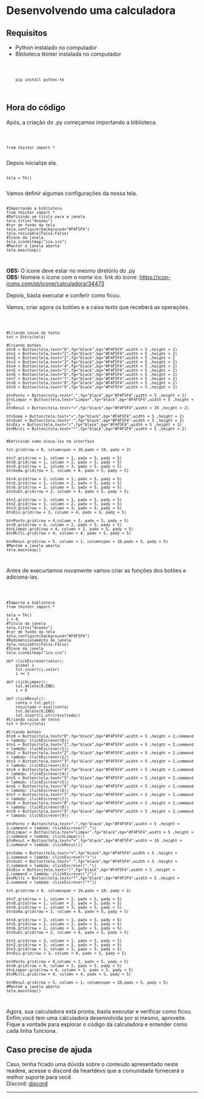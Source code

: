 # Desenvolvendo uma calculadora

## Requisitos 
- Python instalado no computador
- Biblioteca tkinter instalada no computador
<code>

        pip install python-tk

</code>

## Hora do código
Após, a criação do .py começamos importando a biblioteca.

<code>

    from tkinter import *

</code>
Depois inicialize ela.

<code>

    tela = Tk()
</code>
Vamos definir algumas configurações da nossa tela.
<code>
    
    #Importando a biblioteca
    from tkinter import *
    #Definindo um título para a janela
    tela.title("4noobs")
    #cor de fundo da tela
    tela.configure(background="#F4F5F4")
    tela.resizable(False,False)
    #Icone da janela
    tela.iconbitmap("ico.ico")
    #Manter a janela aberta
    tela.mainloop()
</code>

<b>OBS:</b> O ícone deve estar no mesmo diretório do .py<br>
<b>OBS:</b> Nomeie o ícone com o nome ico.
link do ícone: https://icon-icons.com/pt/icone/calculadora/34473

Depois, basta executar e conferir como ficou.<br>

Vamos, criar agora os botões e a caixa texto que receberá as operações.

<code>


    #Criando caixa de texto 
    txt = Entry(tela)
    
    #Criando botões
    btn0 = Button(tela,text="0",fg="black",bg="#F4F5F4",width = 5 ,height = 2)
    btn1 = Button(tela,text="1",fg="black",bg="#F4F5F4",width = 5 ,height = 2)
    btn2 = Button(tela,text="2",fg="black",bg="#F4F5F4",width = 5 ,height = 2
    btn3 = Button(tela,text="3",fg="black",bg="#F4F5F4",width = 5 ,height = 2)
    btn4 = Button(tela,text="4",fg="black",bg="#F4F5F4",width = 5 ,height = 2)
    btn5 = Button(tela,text="5",fg="black",bg="#F4F5F4",width = 5 ,height = 2)
    btn6 = Button(tela,text="6",fg="black",bg="#F4F5F4",width = 5 ,height = 2)
    btn7 = Button(tela,text="7",fg="black",bg="#F4F5F4",width = 5 ,height = 2)
    btn8 = Button(tela,text="8",fg="black",bg="#F4F5F4",width = 5 ,height = 2)
    btn9 = Button(tela,text="9",fg="black",bg="#F4F5F4",width = 5 ,height = 2)
    
    btnPonto = Button(tela,text=".",fg="black",bg="#F4F5F4",width = 5 ,height = 2)
    btnLimpar = Button(tela,text="Limpar",fg="black",bg="#F4F5F4",width = 5 ,height = 2)
    btnResul = Button(tela,text="=",fg="black",bg="#F4F5F4",width = 10 ,height = 2)
    
    btnSoma = Button(tela,text="+",fg="black",bg="#F4F5F4",width = 5 ,height = 2)
    btnSubt = Button(tela,text="-",fg="black",bg="#F4F5F4",width = 5 ,height = 2)
    btnDiv = Button(tela,text="/",fg="black",bg="#F4F5F4",width = 5 ,height = 2)
    btnMulti = Button(tela,text="*",fg="black",bg="#F4F5F4",width = 5 ,height = 2)
    

    #Definindo como aloca-los na interface

    txt.grid(row = 0, columnspan = 10,padx = 10, pady = 2)
    
    btn7.grid(row = 1, column = 1, padx = 5, pady = 5)
    btn8.grid(row = 1, column = 2, padx = 5, pady = 5)
    btn9.grid(row = 1, column = 3, padx = 5, pady = 5)
    btnSoma.grid(row = 1, column = 4, padx = 5, pady = 5)
    
    btn4.grid(row = 2, column = 1, padx = 5, pady = 5)
    btn5.grid(row = 2, column = 2, padx = 5, pady = 5)
    btn6.grid(row = 2, column = 3, padx = 5, pady = 5)
    btnSubt.grid(row = 2, column = 4, padx = 5, pady = 5)
    
    btn1.grid(row = 3, column = 1, padx = 5, pady = 5)
    btn2.grid(row = 3, column = 2, padx = 5, pady = 5)
    btn3.grid(row = 3, column = 3, padx = 5, pady = 5)
    btnDiv.grid(row = 3, column = 4, padx = 5, pady = 5)
    
    btnPonto.grid(row = 4,column = 1, padx = 5, pady = 5)
    btn0.grid(row = 4, column = 2, padx = 5, pady = 5)
    btnLimpar.grid(row = 4, column = 3, padx = 5, pady = 5)
    btnMulti.grid(row = 4, column = 4, padx = 5, pady = 5)
    
    btnResul.grid(row = 5, column = 1, columnspan = 10,padx = 5, pady = 5)
    #Mantém a janela aberta
    tela.mainloop()
</code>

Antes de execurtamos novamente vamos criar as funções dos botões e adiciona-las.

<code>

    #Importa a biblioteca
    from tkinter import *
    
    tela = Tk()
    i = 0
    #Título da janela
    tela.title("4noobs")
    #cor de fundo da tela
    tela.configure(background="#F4F5F4")
    #Redimensionamento da janela
    tela.resizable(False,False)
    #Icone da janela
    tela.iconbitmap("ico.ico")
    
    def clickEscrever(valor):
        global i 
        txt.insert(i,valor)
        i += 1
    
    def clickLimpar():
        txt.delete(0,END)
        i = 0
    
    def clickResul():
        conta = txt.get()
        resultado = eval(conta)
        txt.delete(0,END)
        txt.insert(i,str(resultado))
    #Criando caixa de texto 
    txt = Entry(tela)
    
    #Criando botões
    btn0 = Button(tela,text="0",fg="black",bg="#F4F5F4",width = 5 ,height = 2,command = lambda: clickEscrever(0))
    btn1 = Button(tela,text="1",fg="black",bg="#F4F5F4",width = 5 ,height = 2,command = lambda: clickEscrever(1))
    btn2 = Button(tela,text="2",fg="black",bg="#F4F5F4",width = 5 ,height = 2,command = lambda: clickEscrever(2))
    btn3 = Button(tela,text="3",fg="black",bg="#F4F5F4",width = 5 ,height = 2,command = lambda: clickEscrever(3))
    btn4 = Button(tela,text="4",fg="black",bg="#F4F5F4",width = 5 ,height = 2,command = lambda: clickEscrever(4))
    btn5 = Button(tela,text="5",fg="black",bg="#F4F5F4",width = 5 ,height = 2,command = lambda: clickEscrever(5))
    btn6 = Button(tela,text="6",fg="black",bg="#F4F5F4",width = 5 ,height = 2,command = lambda: clickEscrever(6))
    btn7 = Button(tela,text="7",fg="black",bg="#F4F5F4",width = 5 ,height = 2,command = lambda: clickEscrever(7))
    btn8 = Button(tela,text="8",fg="black",bg="#F4F5F4",width = 5 ,height = 2,command = lambda: clickEscrever(8))
    btn9 = Button(tela,text="9",fg="black",bg="#F4F5F4",width = 5 ,height = 2,command = lambda: clickEscrever(9))
    
    btnPonto = Button(tela,text=".",fg="black",bg="#F4F5F4",width = 5 ,height = 2,command = lambda: clickEscrever("."))
    btnLimpar = Button(tela,text="Limpar",fg="black",bg="#F4F5F4",width = 5 ,height = 2,command = lambda: clickLimpar())
    btnResul = Button(tela,text="=",fg="black",bg="#F4F5F4",width = 10 ,height = 2,command = lambda: clickResul())
    
    btnSoma = Button(tela,text="+",fg="black",bg="#F4F5F4",width = 5 ,height = 2,command = lambda: clickEscrever("+"))
    btnSubt = Button(tela,text="-",fg="black",bg="#F4F5F4",width = 5 ,height = 2,command = lambda: clickEscrever("-"))
    btnDiv = Button(tela,text="/",fg="black",bg="#F4F5F4",width = 5 ,height = 2,command = lambda: clickEscrever("/"))
    btnMulti = Button(tela,text="*",fg="black",bg="#F4F5F4",width = 5 ,height = 2,command = lambda: clickEscrever("*"))
    
    txt.grid(row = 0, columnspan = 10,padx = 10, pady = 2)
    
    btn7.grid(row = 1, column = 1, padx = 5, pady = 5)
    btn8.grid(row = 1, column = 2, padx = 5, pady = 5)
    btn9.grid(row = 1, column = 3, padx = 5, pady = 5)
    btnSoma.grid(row = 1, column = 4, padx = 5, pady = 5)
    
    btn4.grid(row = 2, column = 1, padx = 5, pady = 5)
    btn5.grid(row = 2, column = 2, padx = 5, pady = 5)
    btn6.grid(row = 2, column = 3, padx = 5, pady = 5)
    btnSubt.grid(row = 2, column = 4, padx = 5, pady = 5)
    
    btn1.grid(row = 3, column = 1, padx = 5, pady = 5)
    btn2.grid(row = 3, column = 2, padx = 5, pady = 5)
    btn3.grid(row = 3, column = 3, padx = 5, pady = 5)
    btnDiv.grid(row = 3, column = 4, padx = 5, pady = 5)
    
    btnPonto.grid(row = 4,column = 1, padx = 5, pady = 5)
    btn0.grid(row = 4, column = 2, padx = 5, pady = 5)
    btnLimpar.grid(row = 4, column = 3, padx = 5, pady = 5)
    btnMulti.grid(row = 4, column = 4, padx = 5, pady = 5)
    
    btnResul.grid(row = 5, column = 1, columnspan = 10,padx = 5, pady = 5)
    #Mantém a janela aberta
    tela.mainloop()

</code>

Agora, sua calculadora está pronta, basta executar e verificar como ficou. Enfim,você tem uma calculadora desenvolvida por sí mesmo, aproveite. Fique a vontade para explorar o código da calculadora e entender como cada linha funciona.

## Caso precise de ajuda
Caso, tenha ficado uma dúvida sobre o conteúdo apresentado neste readme, acesse o discord da heartdevs que a comunidade fornecerá o melhor suporte para você.<br>
Discord: <a href="https://discord.com/invite/7UJDgBG">discord</a>
<hr>
